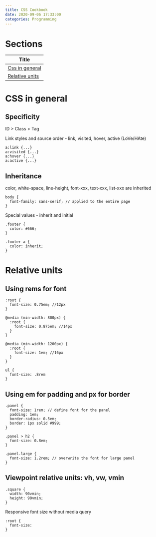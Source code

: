 ```yaml
---
title: CSS Cookbook
date: 2020-09-06 17:33:00
categories: Programming
---
```


# Sections

| Title |
| --- |
| [Css in general](#CSS-in-general) |
| [Relative units](#Relative-units) |

<!-- more -->

# CSS in general

## Specificity

ID > Class > Tag

Link styles and source order - link, visited, hover, active (LoVe/HAte)
```
a:link {...}
a:visited {...}
a:hover {...}
a:active {...}
```

## Inheritance

color, white-space, line-height, font-xxx, text-xxx, list-xxx are inherited
```
body {
  font-family: sans-serif; // applied to the entire page
}
```

Special values - inherit and initial
```
.footer {
  color: #666;
}

.footer a {
  color: inherit;
}
```

# Relative units

## Using rems for font
```
:root {
  font-size: 0.75em; //12px
}

@media (min-width: 800px) {
  :root {
    font-size: 0.875em; //14px
  }
}

@media (min-width: 1200px) {
  :root {
    font-size: 1em; //16px
  }
}

ul {
  font-size: .8rem
}
```

## Using em for padding and px for border
```
.panel {
  font-size: 1rem; // define font for the panel
  padding: 1em;
  border-radius: 0.5em;
  border: 1px solid #999;
}

.panel > h2 {
  font-size: 0.8em;
}

.panel.large {
  font-size: 1.2rem; // overwrite the font for large panel
}
```

## Viewpoint relative units: vh, vw, vmin
```
.square {
  width: 90vmin;
  height: 90vmin;
}
```

Responsive font size without media query
```
:root {
  font-size:
}
```
